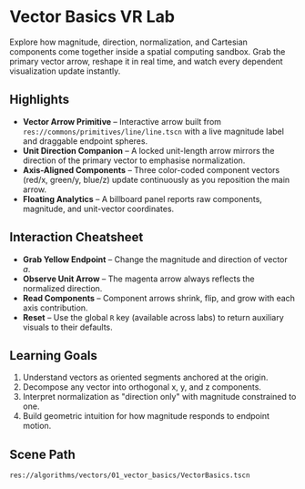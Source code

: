 ﻿# Vector Basics VR Lab

Explore how magnitude, direction, normalization, and Cartesian components come together inside a spatial computing sandbox. Grab the primary vector arrow, reshape it in real time, and watch every dependent visualization update instantly.

## Highlights
- **Vector Arrow Primitive** – Interactive arrow built from `res://commons/primitives/line/line.tscn` with a live magnitude label and draggable endpoint spheres.
- **Unit Direction Companion** – A locked unit-length arrow mirrors the direction of the primary vector to emphasise normalization.
- **Axis-Aligned Components** – Three color-coded component vectors (red/x, green/y, blue/z) update continuously as you reposition the main arrow.
- **Floating Analytics** – A billboard panel reports raw components, magnitude, and unit-vector coordinates.

## Interaction Cheatsheet
- **Grab Yellow Endpoint** – Change the magnitude and direction of vector *a*.
- **Observe Unit Arrow** – The magenta arrow always reflects the normalized direction.
- **Read Components** – Component arrows shrink, flip, and grow with each axis contribution.
- **Reset** – Use the global `R` key (available across labs) to return auxiliary visuals to their defaults.

## Learning Goals
1. Understand vectors as oriented segments anchored at the origin.
2. Decompose any vector into orthogonal x, y, and z components.
3. Interpret normalization as "direction only" with magnitude constrained to one.
4. Build geometric intuition for how magnitude responds to endpoint motion.

## Scene Path
```
res://algorithms/vectors/01_vector_basics/VectorBasics.tscn
```
